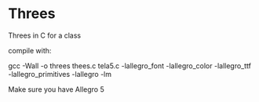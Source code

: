# Threes
Threes in C for a class

compile with:

 gcc -Wall -o threes thees.c tela5.c -lallegro_font -lallegro_color -lallegro_ttf -lallegro_primitives -lallegro -lm
 
 Make sure you have Allegro 5 
